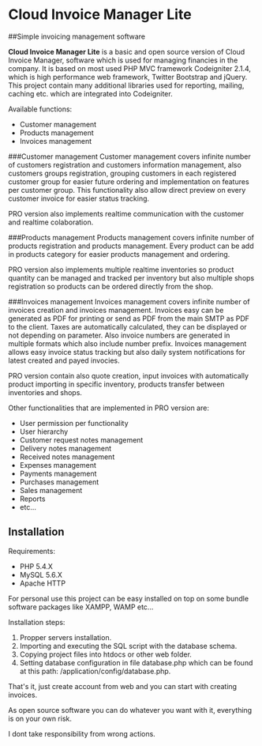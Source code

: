 # Cloud Invoice Manager Lite

##Simple invoicing management software

**Cloud Invoice Manager Lite** is a basic and open source version of Cloud Invoice Manager, software which is used for managing financies in the company.
It is based on most used PHP MVC framework Codeigniter 2.1.4, which is high performance web framework, Twitter Bootstrap and jQuery. This project contain many additional libraries used for reporting, mailing, caching etc. which are integrated into Codeigniter.

Available functions:

*	Customer management
*	Products management
* 	Invoices management

###Customer management
Customer management covers infinite number of customers registration and customers information management, also customers groups registration, grouping customers in each registered customer group for easier future ordering and implementation on features per customer group.  This functionality also allow direct preview on every customer invoice for easier status tracking.

PRO version also implements realtime communication with the customer and realtime colaboration.

###Products management
Products management covers infinite number of products registration and products management.  Every product can be add in products category for easier products management and ordering.

PRO version also implements multiple realtime inventories so product quantity can be managed and tracked per inventory but also multiple shops registration so products can be ordered directly from the shop.

###Invoices management
Invoices management covers infinite number of invoices creation and invoices management. Invoices easy can be generated as PDF for printing or send as PDF from the main SMTP as PDF to the client. Taxes are automatically calculated, they can be displayed or not depending on parameter. Also invoice numbers are generated in multiple formats which also include number prefix. Invoices management allows easy invoice status tracking but also daily system notifications for latest created and payed invocies.

PRO version contain also quote creation, input invoices with automatically product importing in specific inventory, products transfer between inventories and shops. 

Other functionalities that are implemented in PRO version are:

*	User permission per functionality
* 	User hierarchy
*  Customer request notes management
*  Delivery notes management
*  Received notes management
*  Expenses management
*  Payments management
*  Purchases management
*  Sales management
*  Reports
*  etc...

## Installation

Requirements: 

*	PHP 5.4.X
* 	MySQL 5.6.X
*  Apache HTTP

For personal use this project can be easy installed on top on some bundle software packages like XAMPP, WAMP etc...

Installation steps:

1.	Propper servers installation.
2. Importing and executing the SQL script with the database schema.
3. Copying project files into htdocs or other web folder.
4. Setting database configuration in file database.php which can be found at this path: /application/config/database.php.

That's it, just create account from web and you can start with creating invoices.

As open source software you can do whatever you want with it, everything is on your own risk.

I dont take responsibility from wrong actions.